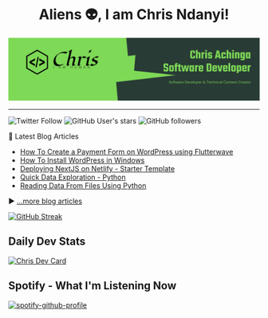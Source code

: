 <h1 align="center">
Aliens 👽, I am Chris Ndanyi!
</h1>

![chris-achinga](cover_1.png)

<hr />

![Twitter Follow](https://img.shields.io/twitter/follow/achinga_chris?style=social) ![GitHub User's stars](https://img.shields.io/github/stars/achingachris?style=social) ![GitHub followers](https://img.shields.io/github/followers/achingachris?style=social) 


📘 Latest Blog Articles

<!-- BLOG-POST-LIST:START -->
- [How To Create a Payment Form on WordPress using Flutterwave](https://chrisdevcode.hashnode.dev/how-to-create-a-payment-form-on-wordpress-using-flutterwave)
- [How To Install WordPress in Windows](https://chrisdevcode.hashnode.dev/how-to-install-wordpress-in-windows)
- [Deploying NextJS on Netlify - Starter Template](https://chrisdevcode.hashnode.dev/deploying-nextjs-on-netlify-starter-template)
- [Quick Data Exploration - Python](https://chrisdevcode.hashnode.dev/quick-data-exploration-python)
- [Reading Data From Files Using Python](https://chrisdevcode.hashnode.dev/reading-data-from-files-using-python)
<!-- BLOG-POST-LIST:END -->

▶ [...more blog articles](https://chrisdevcode.hashnode.dev/)

[![GitHub Streak](http://github-readme-streak-stats.herokuapp.com?user=achingachris&theme=github-dark&date_format=M%20j%5B%2C%20Y%5D)](https://git.io/streak-stats)

<!--START_SECTION:waka-->
<!--END_SECTION:waka-->

## Daily Dev Stats

<a href="https://app.daily.dev/DailyDevTips"><img src="https://github.com/achingachris/achingachris/blob/master/devcard.svg" width="400" alt="Chris Dev Card"/></a>

## Spotify - What I'm Listening Now

[![spotify-github-profile](https://spotify-github-profile.vercel.app/api/view?uid=cs6w6h23jn0fj3asinfnztn5r&cover_image=true&theme=default)](https://spotify-github-profile.vercel.app/api/view?uid=cs6w6h23jn0fj3asinfnztn5r&redirect=true)

